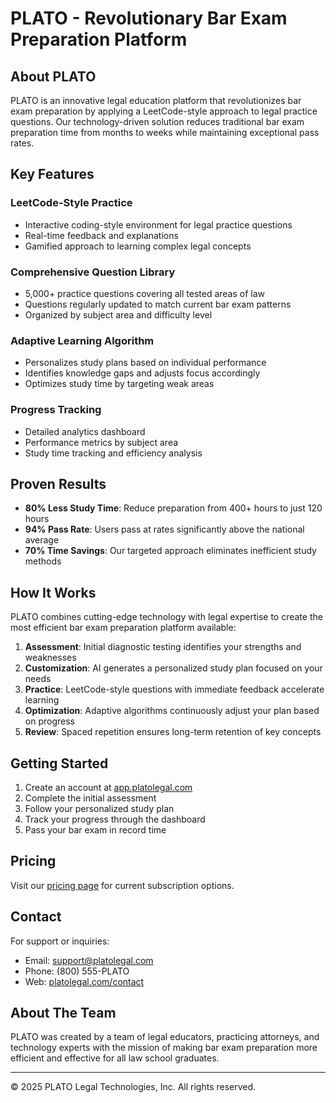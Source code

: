 # PLATO - Revolutionary Bar Exam Preparation Platform

## About PLATO

PLATO is an innovative legal education platform that revolutionizes bar exam preparation by applying a LeetCode-style approach to legal practice questions. Our technology-driven solution reduces traditional bar exam preparation time from months to weeks while maintaining exceptional pass rates.

## Key Features

### LeetCode-Style Practice
- Interactive coding-style environment for legal practice questions
- Real-time feedback and explanations
- Gamified approach to learning complex legal concepts

### Comprehensive Question Library
- 5,000+ practice questions covering all tested areas of law
- Questions regularly updated to match current bar exam patterns
- Organized by subject area and difficulty level

### Adaptive Learning Algorithm
- Personalizes study plans based on individual performance
- Identifies knowledge gaps and adjusts focus accordingly
- Optimizes study time by targeting weak areas

### Progress Tracking
- Detailed analytics dashboard
- Performance metrics by subject area
- Study time tracking and efficiency analysis

## Proven Results

- **80% Less Study Time**: Reduce preparation from 400+ hours to just 120 hours
- **94% Pass Rate**: Users pass at rates significantly above the national average
- **70% Time Savings**: Our targeted approach eliminates inefficient study methods

## How It Works

PLATO combines cutting-edge technology with legal expertise to create the most efficient bar exam preparation platform available:

1. **Assessment**: Initial diagnostic testing identifies your strengths and weaknesses
2. **Customization**: AI generates a personalized study plan focused on your needs
3. **Practice**: LeetCode-style questions with immediate feedback accelerate learning
4. **Optimization**: Adaptive algorithms continuously adjust your plan based on progress
5. **Review**: Spaced repetition ensures long-term retention of key concepts

## Getting Started

1. Create an account at [app.platolegal.com](https://app.platolegal.com)
2. Complete the initial assessment
3. Follow your personalized study plan
4. Track your progress through the dashboard
5. Pass your bar exam in record time

## Pricing

Visit our [pricing page](https://platolegal.com/pricing) for current subscription options.

## Contact

For support or inquiries:
- Email: support@platolegal.com
- Phone: (800) 555-PLATO
- Web: [platolegal.com/contact](https://platolegal.com/contact)

## About The Team

PLATO was created by a team of legal educators, practicing attorneys, and technology experts with the mission of making bar exam preparation more efficient and effective for all law school graduates.

---

© 2025 PLATO Legal Technologies, Inc. All rights reserved.
